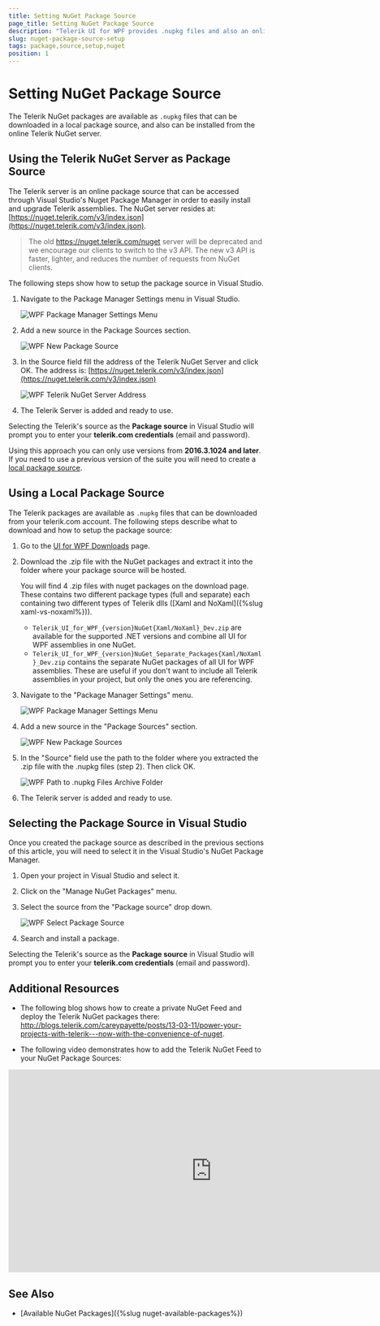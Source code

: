 ```yaml
---
title: Setting NuGet Package Source
page_title: Setting NuGet Package Source
description: "Telerik UI for WPF provides .nupkg files and also an online NuGet package source for downloading the Telerik dlls."
slug: nuget-package-source-setup
tags: package,source,setup,nuget
position: 1
---
```


# Setting NuGet Package Source

The Telerik NuGet packages are available as `.nupkg` files that can be downloaded in a local package source, and also can be installed from the online Telerik NuGet server. 

## Using the Telerik NuGet Server as Package Source

The Telerik server is an online package source that can be accessed through Visual Studio's Nuget Package Manager in order to easily install and upgrade Telerik assemblies. The NuGet server resides at: [https://nuget.telerik.com/v3/index.json](https://nuget.telerik.com/v3/index.json). 

> The old https://nuget.telerik.com/nuget server will be deprecated and we encourage our clients to switch to the v3 API. The new v3 API is faster, lighter, and reduces the number of requests from NuGet clients.

The following steps show how to setup the package source in Visual Studio. 

1. Navigate to the Package Manager Settings menu in Visual Studio.
	
	![WPF Package Manager Settings Menu](images/nuget-installation-0.png)

1. Add a new source in the Package Sources section.

	![WPF New Package Source](images/nuget-installation-1.png)
	
1. In the Source field fill the address of the Telerik NuGet Server and click OK. The address is: [https://nuget.telerik.com/v3/index.json](https://nuget.telerik.com/v3/index.json)

	![WPF Telerik NuGet Server Address](images/nuget-installation-2.png)
	
1. The Telerik Server is added and ready to use. 

Selecting the Telerik's source as the __Package source__ in Visual Studio will prompt you to enter your __telerik.com credentials__ (email and password).

Using this approach you can only use versions from __2016.3.1024 and later__. If you need to use a previous version of the suite you will need to create a [local package source](#using-a-local-package-source).

## Using a Local Package Source

The Telerik packages are available as `.nupkg` files that can be downloaded from your telerik.com account. The following steps describe what to download and how to setup the package source:

1. Go to the [UI for WPF Downloads](https://www.telerik.com/account/product-download?product=RCWPF) page.
1. Download the .zip file with the NuGet packages and extract it into the folder where your package source will be hosted.

	You will find 4 .zip files with nuget packages on the download page. These contains two different package types (full and separate) each containing two different types of Telerik dlls ([Xaml and NoXaml]({%slug xaml-vs-noxaml%})).
	
	* `Telerik_UI_for_WPF_{version}NuGet{Xaml/NoXaml}_Dev.zip` are available for the supported .NET versions and combine all UI for WPF assemblies in one NuGet.
	* `Telerik_UI_for_WPF_{version}NuGet_Separate_Packages{Xaml/NoXaml}_Dev.zip` contains the separate NuGet packages of all UI for WPF assemblies. These are useful if you don't want to include all Telerik assemblies in your project, but only the ones you are referencing.	
	
1. Navigate to the "Package Manager Settings" menu.
	
	![WPF Package Manager Settings Menu](images/nuget-installation-0.png)

1. Add a new source in the "Package Sources" section.

	![WPF New Package Sources](images/nuget-installation-1.png)
	
1. In the "Source" field use the path to the folder where you extracted the .zip file with the .nupkg files (step 2). Then click OK.

	![WPF Path to .nupkg Files Archive Folder](images/nuget-package-source-setup-0.png)

1. The Telerik server is added and ready to use. 

## Selecting the Package Source in Visual Studio

Once you created the package source as described in the previous sections of this article, you will need to select it in the Visual Studio's NuGet Package Manager.

1. Open your project in Visual Studio and select it.
1. Click on the "Manage NuGet Packages" menu.
1. Select the source from the "Package source" drop down.
	
	![WPF Select Package Source](images/nuget-installation-4.png)

1. Search and install a package.

Selecting the Telerik's source as the __Package source__ in Visual Studio will prompt you to enter your __telerik.com credentials__ (email and password).

## Additional Resources

* The following blog shows how to create a private NuGet Feed and deploy the Telerik NuGet packages there: http://blogs.telerik.com/careypayette/posts/13-03-11/power-your-projects-with-telerik---now-with-the-convenience-of-nuget.

* The following video demonstrates how to add the Telerik NuGet Feed to your NuGet Package Sources:

<iframe width="800" height="400" src="https://www.youtube.com/embed/c3m_BLMXNDk" frameborder="0" allow="accelerometer; autoplay; encrypted-media; gyroscope; picture-in-picture; fullscreen"></iframe>

## See Also  
* [Available NuGet Packages]({%slug nuget-available-packages%})
